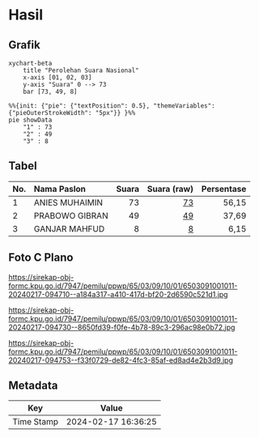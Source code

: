 # Hasil

## Grafik

```mermaid
xychart-beta
    title "Perolehan Suara Nasional"
    x-axis [01, 02, 03]
    y-axis "Suara" 0 --> 73
    bar [73, 49, 8]
```

```mermaid
%%{init: {"pie": {"textPosition": 0.5}, "themeVariables": {"pieOuterStrokeWidth": "5px"}} }%%
pie showData
    "1" : 73
    "2" : 49
    "3" : 8
```

## Tabel

| No. | Nama Paslon    | Suara | Suara (raw) | Persentase |
|:--- |:-------------- | -----:| -----------:| ----------:|
| 1   | ANIES MUHAIMIN | 73    | [73][p-1]   | 56,15      |
| 2   | PRABOWO GIBRAN | 49    | [49][p-2]   | 37,69      |
| 3   | GANJAR MAHFUD  | 8     | [8][p-3]    | 6,15       |


[p-1]: https://github.com/gigit-pemilu/pemilu-2024/blob/main/pilpres/hitung-suara/sub/65-kalimantan-utara/sub/03-nunukan/sub/09-nunukan-selatan/sub/1001-selisun/sub/011-tps/sub/paslon-1.txt
[p-2]: https://github.com/gigit-pemilu/pemilu-2024/blob/main/pilpres/hitung-suara/sub/65-kalimantan-utara/sub/03-nunukan/sub/09-nunukan-selatan/sub/1001-selisun/sub/011-tps/sub/paslon-2.txt
[p-3]: https://github.com/gigit-pemilu/pemilu-2024/blob/main/pilpres/hitung-suara/sub/65-kalimantan-utara/sub/03-nunukan/sub/09-nunukan-selatan/sub/1001-selisun/sub/011-tps/sub/paslon-3.txt

## Foto C Plano

https://sirekap-obj-formc.kpu.go.id/7947/pemilu/ppwp/65/03/09/10/01/6503091001011-20240217-094710--a184a317-a410-417d-bf20-2d6590c521d1.jpg

https://sirekap-obj-formc.kpu.go.id/7947/pemilu/ppwp/65/03/09/10/01/6503091001011-20240217-094730--8650fd39-f0fe-4b78-89c3-296ac98e0b72.jpg

https://sirekap-obj-formc.kpu.go.id/7947/pemilu/ppwp/65/03/09/10/01/6503091001011-20240217-094753--f33f0729-de82-4fc3-85af-ed8ad4e2b3d9.jpg


## Metadata

| Key        | Value               |
| ---------- | ------------------- |
| Time Stamp | 2024-02-17 16:36:25 |



